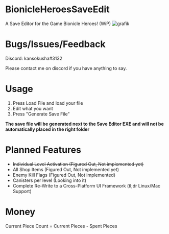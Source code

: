# BionicleHeroesSaveEdit
A Save Editor for the Game Bionicle Heroes! (WiP)
![grafik](https://user-images.githubusercontent.com/43097509/174861370-fbdeec4f-5a28-44ea-a9e9-3be87a6673ca.png)


# Bugs/Issues/Feedback
Discord: kansokusha#3132

Please contact me on discord if you have anything to say.


# Usage
1) Press Load File and load your file
2) Edit what you want
3) Press "Generate Save File"


**The save file will be generated next to the Save Editor EXE and will not be automatically placed in the right folder** 


# Planned Features
- ~~Individual Level Activation (Figured Out, Not implemented yet)~~
- All Shop Items (Figured Out, Not implemented yet)
- Enemy Kill Flags (Figured Out, Not implemented)
- Canisters per level (Looking into it)
- Complete Re-Write to a Cross-Platform UI Framework (tl;dr Linux/Mac Support)


# Money
Current Piece Count = Current Pieces - Spent Pieces
